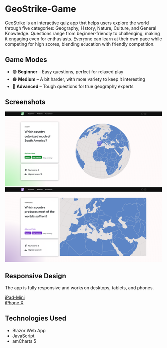 # GeoStrike-Game

GeoStrike is an interactive quiz app that helps users explore the world through five categories: Geography, History, Nature, Culture, and General Knowledge. Questions range from beginner-friendly to challenging, making it engaging even for enthusiasts. Everyone can learn at their own pace while competing for high scores, blending education with friendly competition.


## Game Modes

* 🟢 **Beginner** – Easy questions, perfect for relaxed play
* 🟠 **Medium** – A bit harder, with more variety to keep it interesting
* 🔴 **Advanced** – Tough questions for true geography experts


## Screenshots

<img src="GeoStrike-Game/wwwroot/images/readme/beginner.png" alt="Beginner"/>

<img src="GeoStrike-Game/wwwroot/images/readme/advanced.png" alt="Advanced"/>


## Responsive Design

The app is fully responsive and works on desktops, tablets, and phones.

[iPad-Mini](GeoStrike-Game/wwwroot/images/readme/ipad-mini.png)<br>
[iPhone X](GeoStrike-Game/wwwroot/images/readme/iphone-10.png)


## Technologies Used

* Blazor Web App
* JavaScript
* amCharts 5
